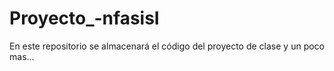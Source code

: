 # Proyecto_-nfasisI
En este repositorio se almacenará el código del proyecto de clase y un poco mas...
